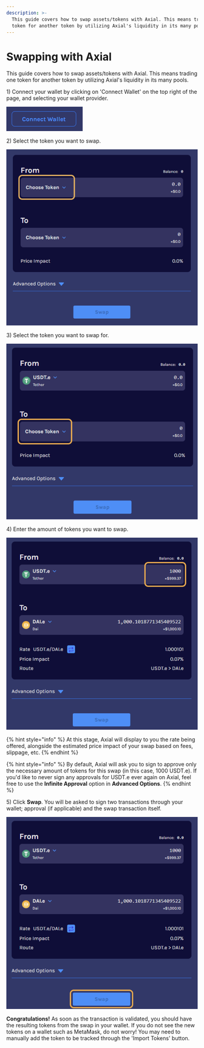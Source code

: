 ```yaml
---
description: >-
  This guide covers how to swap assets/tokens with Axial. This means trading one
  token for another token by utilizing Axial's liquidity in its many pools.
---
```


# Swapping with Axial

This guide covers how to swap assets/tokens with Axial. This means trading one token for another token by utilizing Axial's liquidity in its many pools.

1\) Connect your wallet by clicking on 'Connect Wallet' on the top right of the page, and selecting your wallet provider.

![](<../../.gitbook/assets/image (9) (1) (1).png>)

2\) Select the token you want to swap.

![](<../../.gitbook/assets/image (8) (1) (1) (1) (1).png>)

3\) Select the token you want to swap for.

![](<../../.gitbook/assets/image (10) (1) (1) (1).png>)

4\) Enter the amount of tokens you want to swap.

![](<../../.gitbook/assets/image (16) (1) (1) (1).png>)

{% hint style="info" %}
At this stage, Axial will display to you the rate being offered, alongside the estimated price impact of your swap based on fees, slippage, etc.
{% endhint %}

{% hint style="info" %}
By default, Axial will ask you to sign to approve only the necessary amount of tokens for this swap (in this case, 1000 USDT.e). If you'd like to never sign any approvals for USDT.e ever again on Axial, feel free to use the **Infinite Approval** option in **Advanced Options**.
{% endhint %}

5\) Click **Swap**. You will be asked to sign two transactions through your wallet; approval (if applicable) and the swap transaction itself.

![](<../../.gitbook/assets/image (15) (1).png>)

**Congratulations!** As soon as the transaction is validated, you should have the resulting tokens from the swap in your wallet. If you do not see the new tokens on a wallet such as MetaMask, do not worry! You may need to manually add the token to be tracked through the 'Import Tokens' button.
